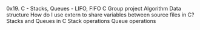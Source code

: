 0x19. C - Stacks, Queues - LIFO, FIFO
C
Group project
Algorithm
Data structure
How do I use extern to share variables between source files in C?
Stacks and Queues in C
Stack operations
Queue operations
